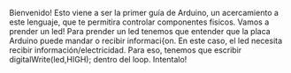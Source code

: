 Bienvenido! Esto viene a ser la primer guía de Arduino, un acercamiento a este lenguaje, que te permitira controlar componentes fisicos.
Vamos a prender un led!
Para prender un led tenemos que entender que la placa Arduino puede mandar o recibir informaci{on. En este caso, el led necesita recibir información/electricidad. 
Para eso, tenemos que escribir 
digitalWrite(led,HIGH);
dentro del loop. Intentalo!


